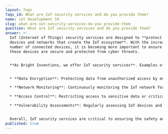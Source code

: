 ```yaml
---
layout: faqs
faqs_id: What are IoT security services and do you provide them?
name: iot development 10
slug: what-are-iot-security-services-do-you provide-them
question: What are IoT security services and do you provide them?
answer: >-
  IoT (Internet of Things) security services are designed to **protect the
  devices and networks that create the IoT ecosystem**. With the increasing
  number of connected devices, it is becoming more important to ensure that
  these devices are secure and protected from cyber threats.


  **As Bright Inventions, we offer IoT security services**. Examples of IoT security actions are:


  * **Data Encryption**: Protecting data from unauthorized access by encrypting it both in transit and at rest.

  * **Network Monitoring**: Continuously monitoring the IoT network for unusual activity, anomalies, and potential cyber threats.

  * **Access Control**: Restricting access to sensitive data or critical systems to only authorized personnel.

  * **Vulnerability Assessments**: Regularly assessing IoT devices and networks for potential vulnerabilities and weaknesses.


  Overall, IoT security services are critical to ensuring the safety and reliability of connected devices and networks, as well as protecting the data that they generate and transmit.
published: true
---
```

